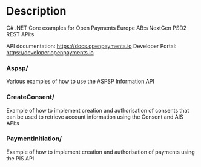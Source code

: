 # Description 
C# .NET Core examples for Open Payments Europe AB:s NextGen PSD2 REST API:s

API documentation: https://docs.openpayments.io
Developer Portal: https://developer.openpayments.io

### Aspsp/
Various examples of how to use the ASPSP Information API

### CreateConsent/
Example of how to implement creation and authorisation of consents that can be used to retrieve account information using the Consent and AIS API:s

### PaymentInitiation/
Example of how to implement creation and authorisation of payments using the PIS API
